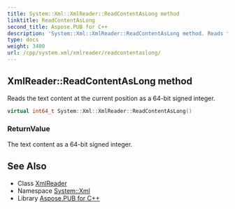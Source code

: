 ```yaml
---
title: System::Xml::XmlReader::ReadContentAsLong method
linktitle: ReadContentAsLong
second_title: Aspose.PUB for C++
description: 'System::Xml::XmlReader::ReadContentAsLong method. Reads the text content at the current position as a 64-bit signed integer in C++.'
type: docs
weight: 3400
url: /cpp/system.xml/xmlreader/readcontentaslong/
---
```

## XmlReader::ReadContentAsLong method


Reads the text content at the current position as a 64-bit signed integer.

```cpp
virtual int64_t System::Xml::XmlReader::ReadContentAsLong()
```


### ReturnValue

The text content as a 64-bit signed integer.

## See Also

* Class [XmlReader](../)
* Namespace [System::Xml](../../)
* Library [Aspose.PUB for C++](../../../)
